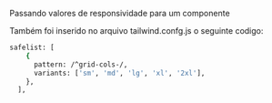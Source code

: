 Passando valores de responsividade para um componente

Também foi inserido no arquivo tailwind.confg.js o seguinte codigo:

```bash
safelist: [
    {
      pattern: /^grid-cols-/,
      variants: ['sm', 'md', 'lg', 'xl', '2xl'],
    },
  ],
```

